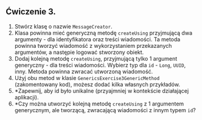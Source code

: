 ## Ćwiczenie 3.
1. Stwórz klasę o nazwie `MessageCreator`.
2. Klasa powinna mieć generyczną metodę `createUsing` przyjmującą dwa argumenty - 
dla identyfikatora oraz treści wiadomości. Ta metoda powinna tworzyć wiadomość 
z wykorzystaniem przekazanych argumentów, a następie logować stworzony obiekt.
3. Dodaj kolejną metodę `createUsing`, przyjmującą tylko 1 argument generyczny - 
dla treści wiadomości. Wybierz typ dla `id` - `Long`, `UUID`, inny. 
Metoda powinna zwracać utworzoną wiadomość.
4. Użyj obu metod w klasie `GenericsExercise3GenericMethod` (zakomentowany kod), 
możesz dodać kilka własnych przykładów.
5. *Zapewnij, aby id było unikalne (przyajmniej w kontekście działającej aplikacji).
6. *Czy można utworzyć kolejną metodę `createUsing` z 1 argumentem generycznym, 
ale tworzącą, zwracającą wiadomości z innym typem `id`? 
